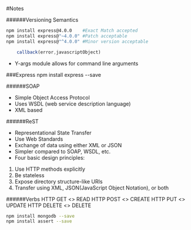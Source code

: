 #Notes

######Versioning Semantics
```bash
npm install express@4.0.0    #Exact Match accepted
npm install express@"~4.0.0" #Patch acceptable
npm install express@"^4.0.0" #Minor version acceptable
```

```javascript
    callback(error,javascriptObject)
```

- Y-args module allows for command line arguments

###Express
npm install express --save

######SOAP
- Simple Object Access Protocol
- Uses WSDL (web service description language)
- XML based

######ReST
- Representational State Transfer
- Use Web Standards
- Exchange of data using either XML or JSON
- Simpler compared to SOAP, WSDL, etc.
- Four basic design principles:
1. Use HTTP methods explicitly
2. Be stateless
3. Expose directory structure-like URIs
4. Transfer using XML, JSON(JavaScript Object Notation), or both

######Verbs
HTTP GET    <> READ
HTTP POST   <> CREATE
HTTP PUT    <> UPDATE
HTTP DELETE <> DELETE

```bash
npm install mongodb --save
npm install assert --save
```